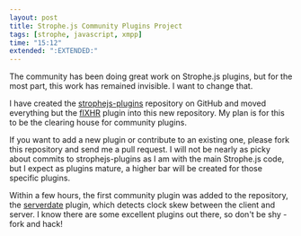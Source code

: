```yaml
---
layout: post
title: Strophe.js Community Plugins Project
tags: [strophe, javascript, xmpp]
time: "15:12"
extended: ":EXTENDED:"
---
```


The community has been doing great work on Strophe.js plugins, but for
the most part, this work has remained invisible. I want to change
that.

I have created the
[strophejs-plugins](https://github.com/metajack/strophejs-plugins)
repository on GitHub and moved everything but the [flXHR](todo) plugin
into this new repository. My plan is for this to be the clearing house
for community plugins.

If you want to add a new plugin or contribute to an existing one,
please fork this repository and send me a pull request. I will not be
nearly as picky about commits to strophejs-plugins as I am with the
main Strophe.js code, but I expect as plugins mature, a higher bar
will be created for those specific plugins.

Within a few hours, the first community plugin was added to the
repository, the [serverdate](todo) plugin, which detects clock skew
between the client and server. I know there are some excellent plugins
out there, so don't be shy - fork and hack!
